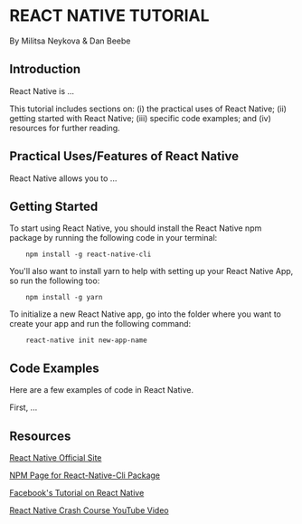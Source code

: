 # REACT NATIVE TUTORIAL

By Militsa Neykova & Dan Beebe

## Introduction

React Native is ...

This tutorial includes sections on: (i) the practical uses of React Native; (ii) getting started with React Native; (iii) specific code examples; and (iv) resources for further reading.

## Practical Uses/Features of React Native

React Native allows you to ...

## Getting Started

To start using React Native, you should install the React Native npm package by running the following code in your terminal:

        npm install -g react-native-cli

You'll also want to install yarn to help with setting up your React Native App, so run the following too:

        npm install -g yarn

To initialize a new React Native app, go into the folder where you want to create your app and run the following command:

        react-native init new-app-name

## Code Examples 

Here are a few examples of code in React Native.

First, ...

## Resources

[React Native Official Site](http://www.reactnative.com/)

[NPM Page for React-Native-Cli Package](https://www.npmjs.com/package/react-native-cli)

[Facebook's Tutorial on React Native](https://facebook.github.io/react-native/docs/tutorial.html)

[React Native Crash Course YouTube Video](https://www.youtube.com/watch?v=mkualZPRZCs)
